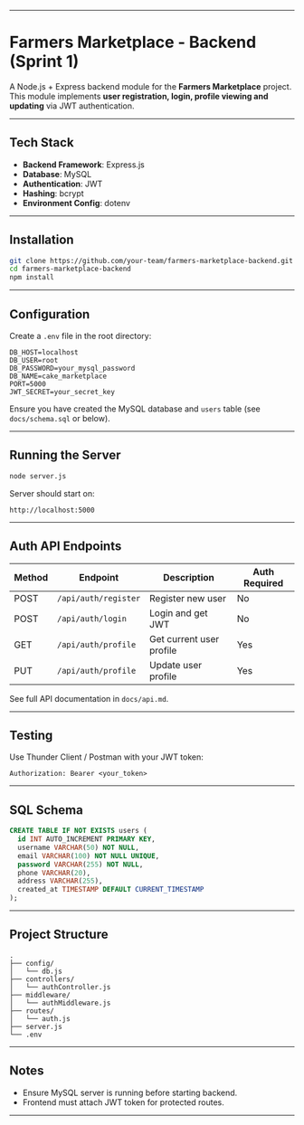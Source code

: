 
---

#  Farmers Marketplace - Backend (Sprint 1)

A Node.js + Express backend module for the **Farmers Marketplace** project. This module implements **user registration, login, profile viewing and updating** via JWT authentication.

---

##  Tech Stack

* **Backend Framework**: Express.js
* **Database**: MySQL
* **Authentication**: JWT
* **Hashing**: bcrypt
* **Environment Config**: dotenv

---

##  Installation

```bash
git clone https://github.com/your-team/farmers-marketplace-backend.git
cd farmers-marketplace-backend
npm install
```

---

##  Configuration

Create a `.env` file in the root directory:

```env
DB_HOST=localhost
DB_USER=root
DB_PASSWORD=your_mysql_password
DB_NAME=cake_marketplace
PORT=5000
JWT_SECRET=your_secret_key
```

Ensure you have created the MySQL database and `users` table (see `docs/schema.sql` or below).

---

##  Running the Server

```bash
node server.js
```

Server should start on:

```
http://localhost:5000
```

---

##  Auth API Endpoints

| Method | Endpoint             | Description              | Auth Required |
| ------ | -------------------- | ------------------------ | ------------- |
| POST   | `/api/auth/register` | Register new user        | No            |
| POST   | `/api/auth/login`    | Login and get JWT        | No            |
| GET    | `/api/auth/profile`  | Get current user profile | Yes         |
| PUT    | `/api/auth/profile`  | Update user profile      | Yes         |

See full API documentation in `docs/api.md`.

---

## Testing

Use Thunder Client / Postman with your JWT token:

```http
Authorization: Bearer <your_token>
```

---

##  SQL Schema

```sql
CREATE TABLE IF NOT EXISTS users (
  id INT AUTO_INCREMENT PRIMARY KEY,
  username VARCHAR(50) NOT NULL,
  email VARCHAR(100) NOT NULL UNIQUE,
  password VARCHAR(255) NOT NULL,
  phone VARCHAR(20),
  address VARCHAR(255),
  created_at TIMESTAMP DEFAULT CURRENT_TIMESTAMP
);
```

---

##  Project Structure

```
.
├── config/
│   └── db.js
├── controllers/
│   └── authController.js
├── middleware/
│   └── authMiddleware.js
├── routes/
│   └── auth.js
├── server.js
└── .env
```



---

##  Notes

* Ensure MySQL server is running before starting backend.
* Frontend must attach JWT token for protected routes.

---
